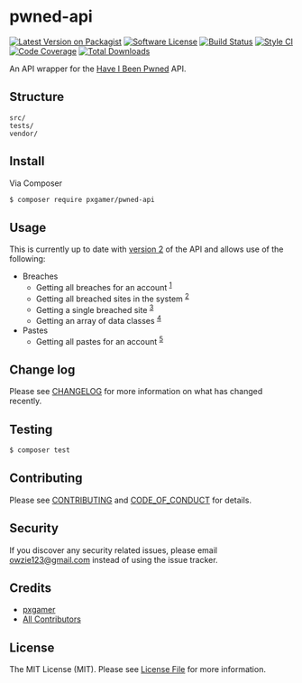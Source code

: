 # pwned-api

[![Latest Version on Packagist][ico-version]][link-packagist]
[![Software License][ico-license]](LICENSE.md)
[![Build Status][ico-travis]][link-travis]
[![Style CI][ico-styleci]][link-styleci]
[![Code Coverage][ico-code-quality]][link-code-quality]
[![Total Downloads][ico-downloads]][link-downloads]

An API wrapper for the [Have I Been Pwned][HIBP] API.

## Structure

```
src/
tests/
vendor/
```

## Install

Via Composer

``` bash
$ composer require pxgamer/pwned-api
```

## Usage

This is currently up to date with [version 2][APIv2] of the API and allows use of the following:
- Breaches
   - Getting all breaches for an account <sup>[1]</sup>
   - Getting all breached sites in the system <sup>[2]</sup>
   - Getting a single breached site <sup>[3]</sup>
   - Getting an array of data classes <sup>[4]</sup>
- Pastes
   - Getting all pastes for an account <sup>[5]</sup>

## Change log

Please see [CHANGELOG](CHANGELOG.md) for more information on what has changed recently.

## Testing

``` bash
$ composer test
```

## Contributing

Please see [CONTRIBUTING](CONTRIBUTING.md) and [CODE_OF_CONDUCT](CODE_OF_CONDUCT.md) for details.

## Security

If you discover any security related issues, please email owzie123@gmail.com instead of using the issue tracker.

## Credits

- [pxgamer][link-author]
- [All Contributors][link-contributors]

## License

The MIT License (MIT). Please see [License File](LICENSE.md) for more information.

[HIBP]: https://haveibeenpwned.com/
[APIv2]: https://haveibeenpwned.com/API/v2
[1]: https://haveibeenpwned.com/api/v2/#BreachesForAccount
[2]: https://haveibeenpwned.com/api/v2/#AllBreaches
[3]: https://haveibeenpwned.com/api/v2/#SingleBreach
[4]: https://haveibeenpwned.com/api/v2/#AllDataClasses
[5]: https://haveibeenpwned.com/api/v2/#PastesForAccount

[ico-version]: https://img.shields.io/packagist/v/pxgamer/pwned-api.svg?style=flat-square
[ico-license]: https://img.shields.io/badge/license-MIT-brightgreen.svg?style=flat-square
[ico-travis]: https://img.shields.io/travis/pxgamer/pwned-api/master.svg?style=flat-square
[ico-styleci]: https://styleci.io/repos/94875023/shield
[ico-code-quality]: https://img.shields.io/codecov/c/github/pxgamer/pwned-api.svg?style=flat-square
[ico-downloads]: https://img.shields.io/packagist/dt/pxgamer/pwned-api.svg?style=flat-square

[link-packagist]: https://packagist.org/packages/pxgamer/pwned-api
[link-travis]: https://travis-ci.org/pxgamer/pwned-api
[link-styleci]: https://styleci.io/repos/94875023
[link-code-quality]: https://codecov.io/gh/pxgamer/pwned-api
[link-downloads]: https://packagist.org/packages/pxgamer/pwned-api
[link-author]: https://github.com/pxgamer
[link-contributors]: ../../contributors

